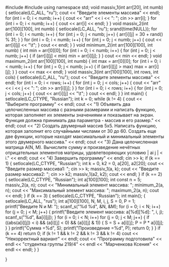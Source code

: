 #include <iostream>
#include <ctime>
using namespace std;
void massiv_1(int arr[20], int numb)
{
	setlocale(LC_ALL, "ru");
	cout << "Введите элементы массива" << endl;
	for (int i = 0; i < numb; i++)
	{
		cout << "arr" << i << ": ";
		cin >> arr[i];
	}
	for (int i = 0; i < numb; i++)
	{
		cout << arr[i] << endl;
	}
}
void massiv_2(int arr[100][100], int numb)
{
	setlocale(LC_ALL, "ru");
	srand(time(NULL));
	for (int i = 0; i < numb; i++)
	{
		for (int j = 0; j < numb; j++)
		{
			arr[i][j] = 30 + rand() % 31;
		}
	}
	for (int i = 0; i < numb; i++)
	{
		for (int j = 0; j < numb; j++)
		{
			cout << arr[i][j] << "\t";
		}
		cout << endl;
	}
}
void minimum_2(int arr[100][100], int numb)
{
	int min = arr[0][0];
	for (int i = 0; i < numb; i++)
	{
		for (int j = 0; j < numb; j++)
		{
			if (arr[i][j] < min)
				min = arr[i][j];
		}
	}
	cout << min << endl;
}
void maximum_2(int arr[100][100], int numb)
{
	int max = arr[0][0];
	for (int i = 0; i < numb; i++)
	{
		for (int j = 0; j < numb; j++)
		{
			if (arr[i][j] > max)
				max = arr[i][j];
		}
	}
	cout << max << endl;
}
void massiv_3(int arr[100][100], int rows, int cols)
{
	setlocale(LC_ALL, "ru");
	cout << "Введите элементы массива" << endl;
	for (int i = 0; i < rows; i++)
	{
		for (int j = 0; j < cols; j++)
		{
			cout << "arr" << i << j << ": ";
			cin >> arr[i][j];
		}
	}
	for (int i = 0; i < rows; i++)
	{
		for (int j = 0; j < cols; j++)
		{
			cout << arr[i][j] << "\t";
		}
		cout << endl;
	}
}
int main()
{
	setlocale(LC_CTYPE, "Russian");
	int k = 0;
	while (k != 4)
	{
		cout << "Выберите программу" << endl;
		cout << "1) Объявить два целочисленных массива с разными размерами и написать функцию, которая заполняет их элементы значениями и показывает на экран. Функция должна принимать два параметра - масcив и его размер." << endl;
		cout << "2) Создать двумерный массив 5х5. Написать функцию, которая заполнит его случайными числами от 30 до 60. Создать еще две функции, которые находят максимальный и минимальный элементы этого двумерного массива." << endl;
		cout << "3) Дана целочисленная матрица A(N, M). Вычислите сумму и произведение нечётных отрицательных элементов матрицы, удовлетворяющих условию | ai j | < i." << endl;
		cout << "4) Завершить программу" << endl;
		cin >> k;
		if (k == 1)
		{
			setlocale(LC_CTYPE, "Russian");
			int k = 0, k2 = 0, a[20], a2[20];
			cout << "Введите размер массива1: ";
			cin >> k;
			massiv_1(a, k);
			cout << "Введите размер массива2: ";
			cin >> k2;
			massiv_1(a2, k2);
			cout << endl;
		}
		if (k == 2)
		{
			setlocale(LC_CTYPE, "Russian");
			int a[100][100];
			int const n = 5;
			massiv_2(a, n);
			cout << "Минимальный элемент массива: ";
			minimum_2(a, n);
			cout << "Максимальный элемент массива: ";
			maximum_2(a, n);
			cout << endl;
		}
		if (k == 3)
		{
			setlocale(LC_CTYPE, "Russian");
			int main();
			{
				setlocale(LC_ALL, "rus");
				int a[100][100], N, M, i, j, S = 0, P = 1;
				printf("Введите N и M: ");
				scanf_s("%d %d", &N, &M);
				for (i = 0; i < N; i++)
					for (j = 0; j < M; j++)
					{
						printf("Введите элемент массива: a[%d][%d]: ", i, j);
						scanf_s("%d", &a[i][j]);
					}
				for
					(i = 0; i < N; i++)
					for (j = 0; j < M; j++)
					{
						if ((abs(a[i][j]) < i) && (a[i][j] < 0) && (a[i][j] & 1))
						{
							S = S + a[i][j];
							P = P * a[i][j];
						}
					}
				printf("Сумма =%d", S);
				printf("Произведение =%d", P);
				return 0;
			}
		}
		if (k == 4)
			return 0;
		if (k != 1 && k != 2 && k != 3 && k != 4)
			cout << "Некорректный вариант" << endl;
		cout << "Программу подготовила" << endl << "студентка группы 219/4" << endl << "Марченкова Ксения" << endl << endl;
	}
}

}
